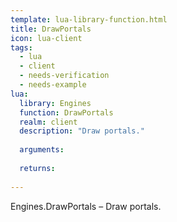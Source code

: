 ```yaml
---
template: lua-library-function.html
title: DrawPortals
icon: lua-client
tags:
  - lua
  - client
  - needs-verification
  - needs-example
lua:
  library: Engines
  function: DrawPortals
  realm: client
  description: "Draw portals."
  
  arguments:
  
  returns:
    
---
```


<div class="lua__search__keywords">
Engines.DrawPortals &#x2013; Draw portals.
</div>
